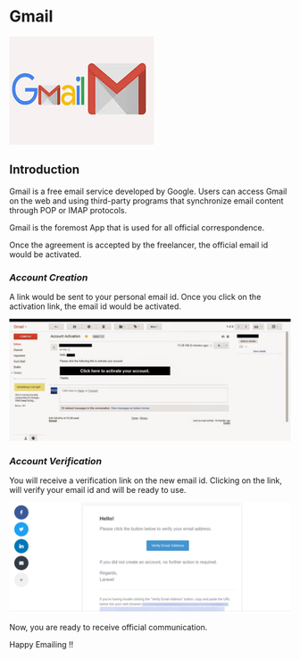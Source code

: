 # **Gmail**

![Gmail](../images/Initial-images/Gmail/Gmail.jpg)

## **Introduction**

Gmail is a free email service developed by Google. Users can access Gmail on the web and using third-party programs that synchronize email content through POP or IMAP protocols.

Gmail is the foremost App that is used for all official correspondence. 

Once the agreement is accepted by the freelancer, the official email id would be activated. 

### **_Account Creation_**
A link would be sent to your personal email id. 
Once you click on the activation link, the email id would be activated.

![Gmail Activate](../images/Initial-images/Gmail/GmailActivate.png)

### **_Account Verification_**

You will receive a verification link on the new email id. 
Clicking on the link, will verify your email id and will be ready to use.

![Gamil Verify](../images/Initial-images/Gmail/GmailVerify.png)

Now, you are ready to receive official communication.

Happy Emailing !!

